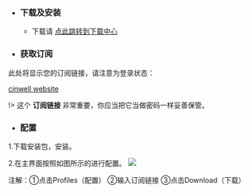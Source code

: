 * ### 下载及安装
	* 下载请 [点此跳转到下载中心](Windows/download.md)

* ### 获取订阅

此处将显示您的订阅链接，请注意为登录状态：

[cinwell website](/sublink?type=clash ':include :type=markdown')

!> 这个 **订阅链接** 非常重要，你应当把它当做密码一样妥善保管。

* ### 配置

1.下载安装包，安装。

2.在主界面按照如图所示的进行配置。
![](https://img.ascn.site/i/2020/08/18/10ixmxd.png)

注解：①点击Profiles（配置） ②输入订阅链接 ③点击Download（下载）